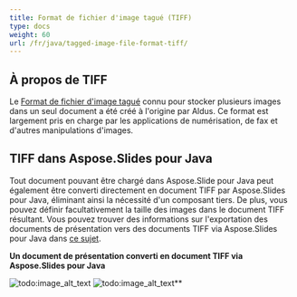 ```yaml
---  
title: Format de fichier d'image tagué (TIFF)  
type: docs  
weight: 60  
url: /fr/java/tagged-image-file-format-tiff/  
---  
```


## **À propos de TIFF**  

Le [Format de fichier d'image tagué](https://fr.wikipedia.org/wiki/TIFF) connu pour stocker plusieurs images dans un seul document a été créé à l'origine par Aldus. Ce format est largement pris en charge par les applications de numérisation, de fax et d'autres manipulations d'images.  

## **TIFF dans Aspose.Slides pour Java**  

Tout document pouvant être chargé dans Aspose.Slide pour Java peut également être converti directement en document TIFF par Aspose.Slides pour Java, éliminant ainsi la nécessité d'un composant tiers. De plus, vous pouvez définir facultativement la taille des images dans le document TIFF résultant. Vous pouvez trouver des informations sur l'exportation des documents de présentation vers des documents TIFF via Aspose.Slides pour Java dans [ce sujet](/slides/fr/java/converting-a-presentation/).  

**Un document de présentation converti en document TIFF via Aspose.Slides pour Java**  

![todo:image_alt_text](tagged-image-file-format-tiff_1.png) ![todo:image_alt_text](tagged-image-file-format-tiff_2.png)**  